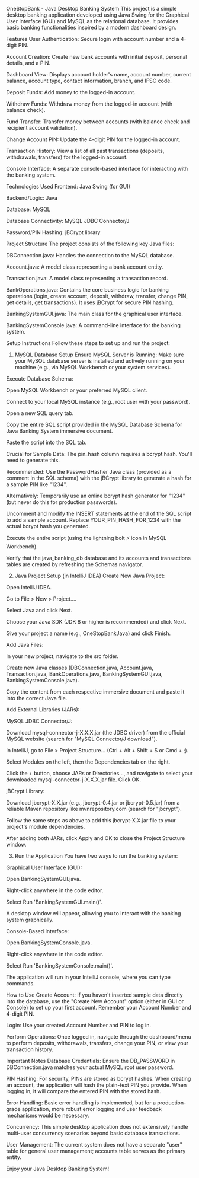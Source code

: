 OneStopBank - Java Desktop Banking System
This project is a simple desktop banking application developed using Java Swing for the Graphical User Interface (GUI) and MySQL as the relational database. It provides basic banking functionalities inspired by a modern dashboard design.

Features
User Authentication: Secure login with account number and a 4-digit PIN.

Account Creation: Create new bank accounts with initial deposit, personal details, and a PIN.

Dashboard View: Displays account holder's name, account number, current balance, account type, contact information, branch, and IFSC code.

Deposit Funds: Add money to the logged-in account.

Withdraw Funds: Withdraw money from the logged-in account (with balance check).

Fund Transfer: Transfer money between accounts (with balance check and recipient account validation).

Change Account PIN: Update the 4-digit PIN for the logged-in account.

Transaction History: View a list of all past transactions (deposits, withdrawals, transfers) for the logged-in account.

Console Interface: A separate console-based interface for interacting with the banking system.

Technologies Used
Frontend: Java Swing (for GUI)

Backend/Logic: Java

Database: MySQL

Database Connectivity: MySQL JDBC Connector/J

Password/PIN Hashing: jBCrypt library

Project Structure
The project consists of the following key Java files:

DBConnection.java: Handles the connection to the MySQL database.

Account.java: A model class representing a bank account entity.

Transaction.java: A model class representing a transaction record.

BankOperations.java: Contains the core business logic for banking operations (login, create account, deposit, withdraw, transfer, change PIN, get details, get transactions). It uses jBCrypt for secure PIN hashing.

BankingSystemGUI.java: The main class for the graphical user interface.

BankingSystemConsole.java: A command-line interface for the banking system.

Setup Instructions
Follow these steps to set up and run the project:

1. MySQL Database Setup
Ensure MySQL Server is Running: Make sure your MySQL database server is installed and actively running on your machine (e.g., via MySQL Workbench or your system services).

Execute Database Schema:

Open MySQL Workbench or your preferred MySQL client.

Connect to your local MySQL instance (e.g., root user with your password).

Open a new SQL query tab.

Copy the entire SQL script provided in the MySQL Database Schema for Java Banking System immersive document.

Paste the script into the SQL tab.

Crucial for Sample Data: The pin_hash column requires a bcrypt hash. You'll need to generate this.

Recommended: Use the PasswordHasher Java class (provided as a comment in the SQL schema) with the jBCrypt library to generate a hash for a sample PIN like "1234".

Alternatively: Temporarily use an online bcrypt hash generator for "1234" (but never do this for production passwords).

Uncomment and modify the INSERT statements at the end of the SQL script to add a sample account. Replace YOUR_PIN_HASH_FOR_1234 with the actual bcrypt hash you generated.

Execute the entire script (using the lightning bolt ⚡ icon in MySQL Workbench).

Verify that the java_banking_db database and its accounts and transactions tables are created by refreshing the Schemas navigator.

2. Java Project Setup (in IntelliJ IDEA)
Create New Java Project:

Open IntelliJ IDEA.

Go to File > New > Project....

Select Java and click Next.

Choose your Java SDK (JDK 8 or higher is recommended) and click Next.

Give your project a name (e.g., OneStopBankJava) and click Finish.

Add Java Files:

In your new project, navigate to the src folder.

Create new Java classes (DBConnection.java, Account.java, Transaction.java, BankOperations.java, BankingSystemGUI.java, BankingSystemConsole.java).

Copy the content from each respective immersive document and paste it into the correct Java file.

Add External Libraries (JARs):

MySQL JDBC Connector/J:

Download mysql-connector-j-X.X.X.jar (the JDBC driver) from the official MySQL website (search for "MySQL Connector/J download").

In IntelliJ, go to File > Project Structure... (Ctrl + Alt + Shift + S or Cmd + ;).

Select Modules on the left, then the Dependencies tab on the right.

Click the + button, choose JARs or Directories..., and navigate to select your downloaded mysql-connector-j-X.X.X.jar file. Click OK.

jBCrypt Library:

Download jbcrypt-X.X.jar (e.g., jbcrypt-0.4.jar or jbcrypt-0.5.jar) from a reliable Maven repository like mvnrepository.com (search for "jbcrypt").

Follow the same steps as above to add this jbcrypt-X.X.jar file to your project's module dependencies.

After adding both JARs, click Apply and OK to close the Project Structure window.

3. Run the Application
You have two ways to run the banking system:

Graphical User Interface (GUI):

Open BankingSystemGUI.java.

Right-click anywhere in the code editor.

Select Run 'BankingSystemGUI.main()'.

A desktop window will appear, allowing you to interact with the banking system graphically.

Console-Based Interface:

Open BankingSystemConsole.java.

Right-click anywhere in the code editor.

Select Run 'BankingSystemConsole.main()'.

The application will run in your IntelliJ console, where you can type commands.

How to Use
Create Account: If you haven't inserted sample data directly into the database, use the "Create New Account" option (either in GUI or Console) to set up your first account. Remember your Account Number and 4-digit PIN.

Login: Use your created Account Number and PIN to log in.

Perform Operations: Once logged in, navigate through the dashboard/menu to perform deposits, withdrawals, transfers, change your PIN, or view your transaction history.

Important Notes
Database Credentials: Ensure the DB_PASSWORD in DBConnection.java matches your actual MySQL root user password.

PIN Hashing: For security, PINs are stored as bcrypt hashes. When creating an account, the application will hash the plain-text PIN you provide. When logging in, it will compare the entered PIN with the stored hash.

Error Handling: Basic error handling is implemented, but for a production-grade application, more robust error logging and user feedback mechanisms would be necessary.

Concurrency: This simple desktop application does not extensively handle multi-user concurrency scenarios beyond basic database transactions.

User Management: The current system does not have a separate "user" table for general user management; accounts table serves as the primary entity.

Enjoy your Java Desktop Banking System!
